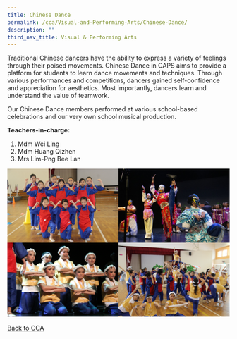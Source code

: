```yaml
---
title: Chinese Dance
permalink: /cca/Visual-and-Performing-Arts/Chinese-Dance/
description: ""
third_nav_title: Visual & Performing Arts
---
```

Traditional Chinese dancers have the ability to express a variety of feelings through their poised movements. Chinese Dance in CAPS aims to provide a platform for students to learn dance movements and techniques. Through various performances and competitions, dancers gained self-confidence and appreciation for aesthetics. Most importantly, dancers learn and understand the value of teamwork.

  

Our Chinese Dance members performed at various school-based celebrations and our very own school musical production.

  

**Teachers-in-charge:**

  

1.  Mdm Wei Ling
2.  Mdm Huang Qizhen
3.  Mrs Lim-Png Bee Lan


<img src="/images/Chinese%20Dance%201%20ok.jpeg" 
     style="width:50%;float:left"><img src="/images/IMG_0067.jpeg" 
     style="width:50%;float:left">
<img src="/images/IMG_0150.jpeg" 
     style="width:50%;float:left"><img src="/images/IMG_8524.jpeg" 
     style="width:50%">
		 
[Back to CCA](/caps-experience/Social-Moral-Emotional/Co-Curricular-Activities-CCA/)